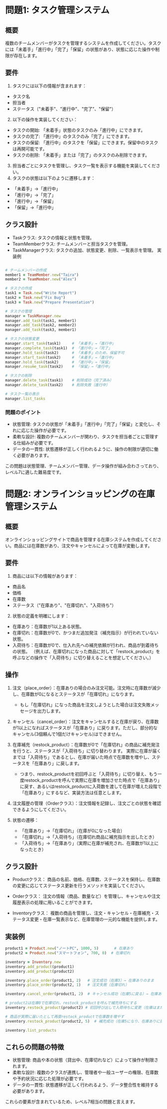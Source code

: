 # 問題1: タスク管理システム
## 概要
複数のチームメンバーがタスクを管理するシステムを作成してください。タスクには「未着手」「進行中」「完了」「保留」の状態があり、状態に応じた操作や制限が存在します。

## 要件
1. タスクには以下の情報が含まれます：
* タスク名
* 担当者
* ステータス（"未着手"、"進行中"、"完了"、"保留"）
2. 以下の操作を実装してください：
* タスクの開始: 「未着手」状態のタスクのみ「進行中」にできます。
* タスクの完了: 「進行中」のタスクのみ「完了」にできます。
* タスクの保留: 「進行中」のタスクを「保留」にできます。保留中のタスクは再開可能です。
* タスクの削除: 「未着手」または「完了」のタスクのみ削除できます。
3. 担当者ごとにタスクを管理し、タスク一覧を表示する機能を実装してください。
4. タスクの状態は以下のように遷移します：
* 「未着手」→「進行中」
* 「進行中」→「完了」
* 「進行中」→「保留」
* 「保留」→「進行中」
## クラス設計
* Taskクラス: タスクの情報と状態を管理。
* TeamMemberクラス: チームメンバーと担当タスクを管理。
* TaskManagerクラス: タスクの追加、状態変更、削除、一覧表示を管理。
実装例
```ruby

# チームメンバーの作成
member1 = TeamMember.new("Taira")
member2 = TeamMember.new("Alex")

# タスクの作成
task1 = Task.new("Write Report")
task2 = Task.new("Fix Bug")
task3 = Task.new("Prepare Presentation")

# タスクの管理
manager = TaskManager.new
manager.add_task(task1, member1)
manager.add_task(task2, member2)
manager.add_task(task3, member1)

# タスクの状態変更
manager.start_task(task1)     # 「未着手」→「進行中」
manager.complete_task(task1)  # 「進行中」→「完了」
manager.hold_task(task2)      # 「未着手」のため、保留不可
manager.start_task(task2)     # 「未着手」→「進行中」
manager.hold_task(task2)      # 「進行中」→「保留」
manager.resume_task(task2)    # 「保留」→「進行中」

# タスクの削除
manager.delete_task(task1)    # 削除成功（完了済み）
manager.delete_task(task2)    # 削除失敗（進行中）

# タスク一覧の表示
manager.list_tasks
```
### 問題のポイント
* 状態管理: タスクの状態が「未着手」「進行中」「完了」「保留」と変化し、それに応じた操作が必要です。
* 柔軟な設計: 複数のチームメンバーが関わり、タスクを担当者ごとに管理する仕組みが必要です。
* データの一貫性: 状態遷移が正しく行われるように、操作の制限が適切に働く必要があります。

この問題は状態管理、チームメンバー管理、データ操作が組み合わさっており、レベル7に適した難易度です。


# 問題2: オンラインショッピングの在庫管理システム
## 概要
オンラインショッピングサイトで商品を管理する在庫システムを作成してください。商品には在庫数があり、注文やキャンセルによって在庫が変動します。

## 要件
1. 商品には以下の情報があります：
* 商品名
* 価格
* 在庫数
* ステータス（"在庫あり"、"在庫切れ"、"入荷待ち"）
2. 状態の定義を明確にします：
- 在庫あり：在庫数が1以上ある状態。
- 在庫切れ：在庫数が0で、かつまだ追加発注（補充指示）が行われていない状態。
- 入荷待ち：在庫数が0で、仕入れ先への補充依頼が行われ、商品が到着待ちの状態。
（例えば、在庫切れになった商品に対して「restock_product」を呼ぶなどの操作で「入荷待ち」に切り替えることを想定してください。）

## 操作
1. 注文（place_order）：在庫ありの場合のみ注文可能。注文時に在庫数が減少し、在庫数が0になるとステータスが「在庫切れ」になります。
    * もし「在庫切れ」になった商品を注文しようとした場合は注文失敗メッセージを出力します。

2. キャンセル（cancel_order）：注文をキャンセルすると在庫が戻り、在庫数が1以上になればステータスが「在庫あり」に戻ります。ただし、部分的なキャンセル(3個頼んで1個だけキャンセル)はできません。
3. 在庫補充（restock_product）：在庫数が0で「在庫切れ」の商品に補充発注を行うと、ステータスが「入荷待ち」に切り替わります。
実際に在庫が届くまでは「入荷待ち」であるとし、在庫が届いた時点で在庫数を増やし、ステータスを「在庫あり」に戻します。
    - つまり、restock_productを初回呼ぶと「入荷待ち」に切り替え、もう一度restock_productを呼んで実際に在庫を増加させた時点で「在庫あり」に戻す、あるいはrestock_productに入荷数を渡して在庫が増えた段階で「在庫あり」にするなど、実装方法は任意とします。
4. 注文履歴の管理（Orderクラス）：注文情報を記録し、注文ごとの状態を確認できるようにしてください。
5. 状態の遷移：
    - 「在庫あり」→「在庫切れ」（在庫が0になった場合）
    - 「在庫切れ」→「入荷待ち」（在庫切れ商品に補充指示を出したとき）
    - 「入荷待ち」→「在庫あり」（実際に在庫が補充され、在庫数が1以上になったとき）
## クラス設計
- Productクラス：
商品の名前、価格、在庫数、ステータスを保持し、在庫数の変更に応じてステータス更新を行うメソッドを実装してください。

- Orderクラス：
注文の情報（商品、数量など）を管理し、キャンセルや注文履歴表示の処理に用いることができます。

- Inventoryクラス：
複数の商品を管理し、注文・キャンセル・在庫補充・ステータス変更・在庫一覧表示など、在庫管理の一元的な機能を提供します。
## 実装例
```ruby
product1 = Product.new("ノートPC", 1000, 5)       # 在庫あり
product2 = Product.new("スマートフォン", 700, 0)  # 在庫切れ

inventory = Inventory.new
inventory.add_product(product1)
inventory.add_product(product2)

inventory.place_order(product1, 2)   # 注文成功（在庫3）→ 在庫ありのまま
inventory.place_order(product2, 1)   # 注文失敗（在庫切れ）

inventory.cancel_order(product1, 2)  # キャンセル成功（在庫5に戻る）→ 在庫あり

# product2は在庫0で在庫切れ、restock_productを呼んで補充待ちにする
inventory.restock_product(product2) # 初回呼び出しで入荷待ちに変更（在庫はまだ0）

# 商品が実際に届いたとして再度restock_productで在庫数を増やす
inventory.restock_product(product2, 5)  # 補充成功（在庫5になり、在庫ありに戻る）

inventory.list_products

```
## これらの問題の特徴
* 状態管理: 商品や本の状態（貸出中、在庫切れなど）によって操作が制限されます。
* 柔軟な設計: 複数のクラスが連携し、管理者や一般ユーザーの権限、在庫数や予約状況に応じた処理が必要です。
* データの一貫性: 状態遷移が正しく行われるよう、データ整合性を維持する必要があります。

これらの要素が含まれているため、レベル7相当の問題と言えます。